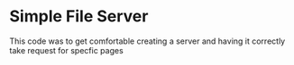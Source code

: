# Simple File Server
This code was to get comfortable creating a server and having it correctly take request for specfic pages
